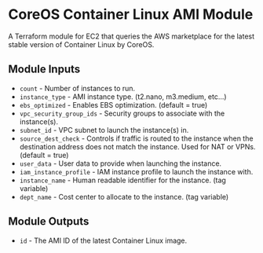 # CoreOS Container Linux AMI Module

A Terraform module for EC2 that queries the AWS marketplace for the latest stable version of Container Linux by CoreOS.

## Module Inputs

- `count` - Number of instances to run.
- `instance_type` - AMI instance type. (t2.nano, m3.medium, etc...)
- `ebs_optimized` - Enables EBS optimization. (default = true)
- `vpc_security_group_ids` - Security groups to associate with the instance(s).
- `subnet_id` - VPC subnet to launch the instance(s) in.
- `source_dest_check` - Controls if traffic is routed to the instance when the destination address does not match the instance. Used for NAT or VPNs. (default = true)
- `user_data` - User data to provide when launching the instance.
- `iam_instance_profile` - IAM instance profile to launch the instance with.
- `instance_name` - Human readable identifier for the instance. (tag variable)
- `dept_name` - Cost center to allocate to the instance. (tag variable)

## Module Outputs

- `id` - The AMI ID of the latest Container Linux image.

